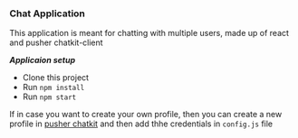 ### Chat Application

This application is meant for chatting with multiple users, made up of react and pusher chatkit-client 

***Applicaion setup***

* Clone this project
* Run ``` npm install ```
* Run ``` npm start ```

If in case you want to create your own profile, then you can create a new profile in [pusher chatkit](https://pusher.com/chatkit) and then add thhe credentials in ``` config.js ``` file
